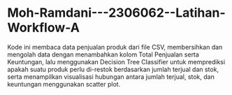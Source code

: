 # Moh-Ramdani---2306062--Latihan-Workflow-A
Kode ini membaca data penjualan produk dari file CSV, membersihkan dan mengolah data dengan menambahkan kolom Total Penjualan serta Keuntungan, lalu menggunakan Decision Tree Classifier untuk memprediksi apakah suatu produk perlu di-restok berdasarkan jumlah terjual dan stok, serta menampilkan visualisasi hubungan antara jumlah terjual, stok, dan keuntungan menggunakan scatter plot.
